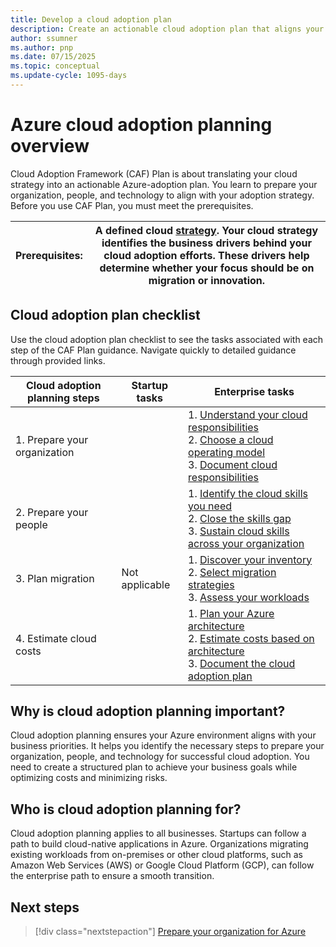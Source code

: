 ```yaml
---
title: Develop a cloud adoption plan
description: Create an actionable cloud adoption plan that aligns your people, processes, and technology with your cloud strategy to ensure successful Azure adoption.
author: ssumner
ms.author: pnp
ms.date: 07/15/2025
ms.topic: conceptual
ms.update-cycle: 1095-days
---
```


# Azure cloud adoption planning overview

Cloud Adoption Framework (CAF) Plan is about translating your cloud strategy into an actionable Azure-adoption plan. You learn to prepare your organization, people, and technology to align with your adoption strategy. Before you use CAF Plan, you must meet the prerequisites.

| **Prerequisites:** | A defined cloud [strategy](../strategy/index.md). Your cloud strategy identifies the business drivers behind your cloud adoption efforts. These drivers help determine whether your focus should be on migration or innovation. |
| --- | --- |

## Cloud adoption plan checklist

Use the cloud adoption plan checklist to see the tasks associated with each step of the CAF Plan guidance. Navigate quickly to detailed guidance through provided links.

| Cloud adoption planning steps | Startup tasks | Enterprise tasks |
| --- | --- | --- |
| 1. Prepare your organization | | 1. [Understand your cloud responsibilities](./prepare-organization-for-cloud.md#understand-your-cloud-responsibilities) <br> 2.  [Choose a cloud operating model](./prepare-organization-for-cloud.md#choose-a-cloud-operating-model) <br> 3. [Document cloud responsibilities](./prepare-organization-for-cloud.md#document-cloud-responsibilities) |
| 2. Prepare your people | | 1. [Identify the cloud skills you need](./prepare-people-for-cloud.md#identify-the-cloud-skills-you-need) <br> 2. [Close the skills gap](./prepare-people-for-cloud.md#close-the-skills-gap) <br> 3. [Sustain cloud skills across your organization](./prepare-people-for-cloud.md#sustain-cloud-skills-across-your-organization) |
| 3. Plan migration | Not applicable | 1. [Discover your inventory](./discover-existing-workload-inventory.md) <br> 2. [Select migration strategies](./select-cloud-migration-strategy.md) <br> 3. [Assess your workloads](./assess-workloads-for-cloud-migration.md) |
| 4. Estimate cloud costs | | 1. [Plan your Azure architecture](./estimate-total-cost-of-ownership.md#plan-your-azure-architecture) <br> 2. [Estimate costs based on architecture](./estimate-total-cost-of-ownership.md#estimate-costs-based-on-architecture) <br> 3. [Document the cloud adoption plan](./estimate-total-cost-of-ownership.md#document-the-cloud-adoption-plan) |

## Why is cloud adoption planning important?

Cloud adoption planning ensures your Azure environment aligns with your business priorities. It helps you identify the necessary steps to prepare your organization, people, and technology for successful cloud adoption. You need to create a structured plan to achieve your business goals while optimizing costs and minimizing risks.

## Who is cloud adoption planning for?

Cloud adoption planning applies to all businesses. Startups can follow a path to build cloud-native applications in Azure. Organizations migrating existing workloads from on-premises or other cloud platforms, such as Amazon Web Services (AWS) or Google Cloud Platform (GCP), can follow the enterprise path to ensure a smooth transition.

## Next steps

> [!div class="nextstepaction"]
> [Prepare your organization for Azure](./prepare-organization-for-cloud.md)
